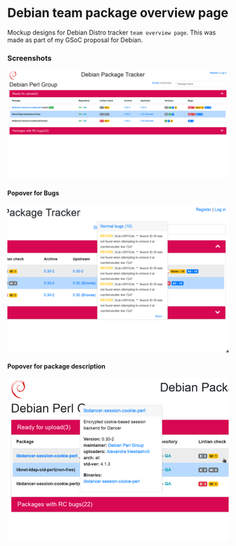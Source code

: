 # Debian team package overview page

Mockup designs for Debian Distro tracker ``team overview page``. 
This was made as part of my GSoC proposal for Debian.

### Screenshots

![Image 1](img/1.png)

#### Popover for Bugs

![Image 2](img/2.png)

#### Popover for package description

![Image 3](img/3.png)


